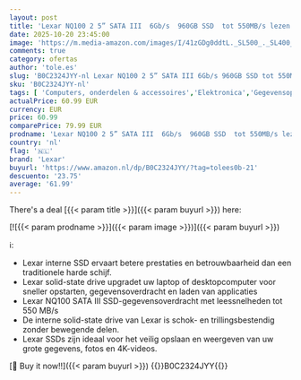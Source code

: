 ```yaml
---
layout: post
title: 'Lexar NQ100 2 5” SATA III  6Gb/s  960GB SSD  tot 550MB/s lezen Solid State Drive  interne SSD voor laptop  desktopcomputer/pc  LNQ100X960G-RNNNG '
date: 2025-10-20 23:45:00
image: 'https://m.media-amazon.com/images/I/41zGDg0ddtL._SL500_._SL400_.jpg'
comments: true
category: ofertas
author: 'tole.es'
slug: 'B0C2324JYY-nl Lexar NQ100 2 5” SATA III 6Gb/s 960GB SSD tot 550MB/s...'
sku: 'B0C2324JYY-nl'
tags: [ 'Computers, onderdelen & accessoires','Elektronica','Gegevensopslag','Interne SSDs','Interne dataopslag','lexar','🇳🇱', ]
actualPrice: 60.99 EUR
currency: EUR
price: 60.99
comparePrice: 79.99 EUR
prodname: 'Lexar NQ100 2 5” SATA III  6Gb/s  960GB SSD  tot 550MB/s lezen Solid State Drive  interne SSD voor laptop  desktopcomputer/pc  LNQ100X960G-RNNNG '
country: 'nl'
flag: '🇳🇱'
brand: 'Lexar'
buyurl: 'https://www.amazon.nl/dp/B0C2324JYY/?tag=tolees0b-21'
descuento: '23.75'
average: '61.99'
---
```


There's a deal [{{< param title >}}]({{< param buyurl >}})  here:

[![{{< param prodname >}}]({{< param image >}})]({{< param buyurl >}})

ℹ️:

- Lexar interne SSD ervaart betere prestaties en betrouwbaarheid dan een traditionele harde schijf.
- Lexar solid-state drive upgradet uw laptop of desktopcomputer voor sneller opstarten, gegevensoverdracht en laden van applicaties
- Lexar NQ100 SATA III SSD-gegevensoverdracht met leessnelheden tot 550 MB/s
- De interne solid-state drive van Lexar is schok- en trillingsbestendig zonder bewegende delen.
- Lexar SSDs zijn ideaal voor het veilig opslaan en weergeven van uw grote gegevens, fotos en 4K-videos.

[🛒 Buy it now!!]({{< param buyurl >}})
{{<world>}}B0C2324JYY{{</world>}}
